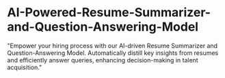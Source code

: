 # AI-Powered-Resume-Summarizer-and-Question-Answering-Model
 "Empower your hiring process with our AI-driven Resume Summarizer and Question-Answering Model. Automatically distill key insights from resumes and efficiently answer queries, enhancing decision-making in talent acquisition."
